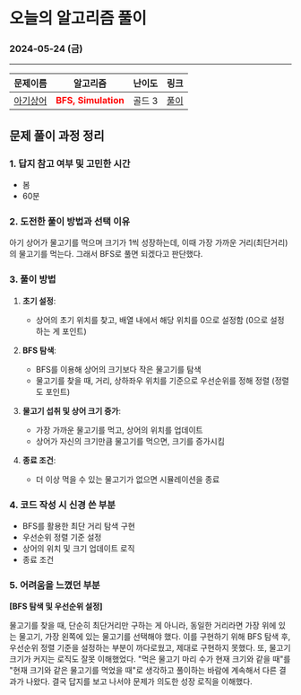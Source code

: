 # **오늘의 알고리즘 풀이**
### 2024-05-24 (금)
---

문제이름|알고리즘|난이도|링크|
|:---:|:---:|:---:|:---:|
|[아기상어](https://www.acmicpc.net/problem/16236)|<span style="color:red">**BFS, Simulation**</span>|골드 3|[풀이](https://github.com/hotchapa/Algorithm/blob/main/JS/Baekjoon/16236.js)|


## 문제 풀이 과정 정리

### 1. 답지 참고 여부 및 고민한 시간
- 봄
- 60분

### 2. 도전한 풀이 방법과 선택 이유
  아기 상어가 물고기를 먹으며 크기가 1씩 성장하는데, 이때 가장 가까운 거리(최단거리)의 물고기를 먹는다. 그래서 BFS로 풀면 되겠다고 판단했다.

### 3. 풀이 방법

  1. **초기 설정**:
     - 상어의 초기 위치를 찾고, 배열 내에서 해당 위치를 0으로 설정함 (0으로 설정하는 게 포인트)
  
  2. **BFS 탐색**:
     - BFS를 이용해 상어의 크기보다 작은 물고기를 탐색
     - 물고기를 찾을 때, 거리, 상하좌우 위치를 기준으로 우선순위를 정해 정렬 (정렬도 포인트)
  
  3. **물고기 섭취 및 상어 크기 증가**:
     - 가장 가까운 물고기를 먹고, 상어의 위치를 업데이트
     - 상어가 자신의 크기만큼 물고기를 먹으면, 크기를 증가시킴
  
  4. **종료 조건**:
     - 더 이상 먹을 수 있는 물고기가 없으면 시뮬레이션을 종료

### 4. 코드 작성 시 신경 쓴 부분

  - BFS를 활용한 최단 거리 탐색 구현
  - 우선순위 정렬 기준 설정
  - 상어의 위치 및 크기 업데이트 로직
  - 종료 조건

### 5. 어려움을 느꼈던 부분 

**[BFS 탐색 및 우선순위 설정]**

  물고기를 찾을 때, 단순히 최단거리만 구하는 게 아니라, 동일한 거리라면 가장 위에 있는 물고기, 가장 왼쪽에 있는 물고기를 선택해야 했다. 이를 구현하기 위해 BFS 탐색 후, 우선순위 정렬 기준을 설정하는 부분이 까다로웠고, 제대로 구현하지 못했다. 또, 물고기 크기가 커지는 로직도 잘못 이해했었다. "먹은 물고기 마리 수가 현재 크기와 같을 때"를 "현재 크기와 같은 물고기를 먹었을 때"로 생각하고 풀이하는 바람에 계속해서 다른 결과가 나왔다. 결국 답지를 보고 나서야 문제가 의도한 성장 로직을 이해했다.